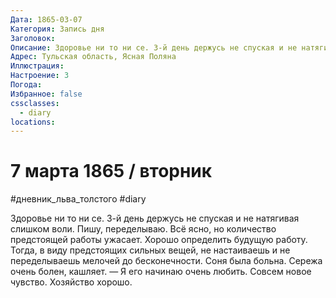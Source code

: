 ```yaml
---
Дата: 1865-03-07
Категория: Запись дня
Заголовок: 
Описание: Здоровье ни то ни се. 3-й день держусь не спуская и не натягивая слишком воли. Пишу, переделываю. Всё ясно, но количество предстоящей работы ужасает. Хорошо определить будущую работу. Тогда, в виду предстоящих сильных вещей, не настаиваешь и не переделываешь мелочей до бесконечности.
Адрес: Тульская область, Ясная Поляна
Иллюстрация: 
Настроение: 3
Погода: 
Избранное: false
cssclasses:
  - diary
locations:
---
```


# 7 марта 1865 / вторник

#дневник_льва_толстого #diary 

Здоровье ни то ни се. 3-й день держусь не спуская и не натягивая слишком воли. Пишу, переделываю. Всё ясно, но количество предстоящей работы ужасает. Хорошо определить будущую работу. Тогда, в виду предстоящих сильных вещей, не настаиваешь и не переделываешь мелочей до бесконечности. Соня была больна. Сережа очень болен, кашляет. — Я его начинаю очень любить. Совсем новое чувство. Хозяйство хорошо.